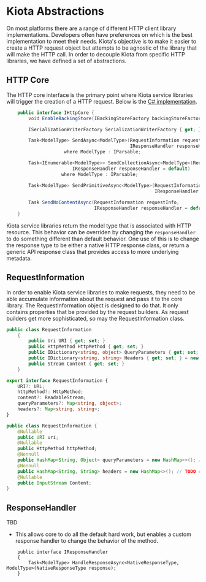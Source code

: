 # Kiota Abstractions

On most platforms there are a range of different HTTP client library implementations. Developers often have preferences on which is the best implementation to meet their needs. Kiota's objective is to make it easier to create a HTTP request object but attempts to be agnostic of the library that will make the HTTP call. In order to decouple Kiota from specific HTTP libraries, we have defined a set of abstractions.

## HTTP Core

The HTTP core interface is the primary point where Kiota service libraries will trigger the creation of a HTTP request.  Below is the [C# implementation](https://github.com/microsoft/kiota/blob/main/abstractions/dotnet/src/IHttpCore.cs).

```csharp
    public interface IHttpCore {
        void EnableBackingStore(IBackingStoreFactory backingStoreFactory);

        ISerializationWriterFactory SerializationWriterFactory { get; }

        Task<ModelType> SendAsync<ModelType>(RequestInformation requestInfo, 
                                             IResponseHandler responseHandler = default)
                     where ModelType : IParsable;

        Task<IEnumerable<ModelType>> SendCollectionAsync<ModelType>(RequestInformation requestInfo,
                        IResponseHandler responseHandler = default) 
                    where ModelType : IParsable;

        Task<ModelType> SendPrimitiveAsync<ModelType>(RequestInformation requestInfo,
                                                      IResponseHandler responseHandler = default);
                                                      
        Task SendNoContentAsync(RequestInformation requestInfo, 
                                IResponseHandler responseHandler = default);
    }
```

Kiota service libraries return the model type that is associated with HTTP resource. This behavior can be overriden by changing the `responseHandler` to do something different than default behavior.  One use of this is to change the response type to be either a native HTTP response class, or return a generic API response class that provides access to more underlying metadata.

## RequestInformation

In order to enable Kiota service libraries to make requests, they need to be able accumulate information about the request and pass it to the core library. The RequestInformation object is designed to do that. It only contains properties that be provided by the request builders. As request builders get more sophisticated, so may the RequestInformation class.

```csharp
public class RequestInformation
    {
        public Uri URI { get; set; }
        public HttpMethod HttpMethod { get; set; }
        public IDictionary<string, object> QueryParameters { get; set; } = new Dictionary<string, object>(StringComparer.OrdinalIgnoreCase);
        public IDictionary<string, string> Headers { get; set; } = new Dictionary<string, string>(StringComparer.OrdinalIgnoreCase);
        public Stream Content { get; set; }
    }
```

```TypeScript
export interface RequestInformation {
    URI?: URL;
    httpMethod?: HttpMethod;
    content?: ReadableStream;
    queryParameters?: Map<string, object>;
    headers?: Map<string, string>;
}
```

```java
public class RequestInformation {
    @Nullable
    public URI uri;
    @Nullable
    public HttpMethod httpMethod;
    @Nonnull
    public HashMap<String, Object> queryParameters = new HashMap<>(); //TODO case insensitive
    @Nonnull
    public HashMap<String, String> headers = new HashMap<>(); // TODO case insensitive
    @Nullable
    public InputStream Content;
}
```

## ResponseHandler

TBD
- This allows core to do all the default hard work, but enables a custom response handler to change the behavior of the method.

```CSharp
    public interface IResponseHandler 
    {
        Task<ModelType> HandleResponseAsync<NativeResponseType, ModelType>(NativeResponseType response);
    }
```